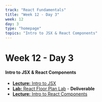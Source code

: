 ```yaml
---
track: "React Fundamentals"
title: "Week 12 - Day 3"
week: 12
day: 3
type: "homepage"
topics: "Intro to JSX & React Components"
---
```




# Week 12 - Day 3


#### Intro to JSX & React Components
- [**Lecture:** Intro to JSX](/react-fundamentals/week-12/day-3/lecture-materials/intro-to-jsx/)
- [**Lab:** React Floor Plan Lab](/react-fundamentals/week-12/day-3/labs/react-floor-plan-lab/) - **Deliverable**
- [**Lecture:** Intro to React Components](/react-fundamentals/week-12/day-3/lecture-materials/intro-to-react-components/)
